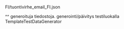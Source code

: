FI/tuontivirhe_email_FI.json

^^ generoituja tiedostoja. generointi/päivitys testiluokalla TemplateTestDataGenerator
